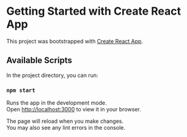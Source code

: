 # Getting Started with Create React App

This project was bootstrapped with [Create React App](https://github.com/KevalKankrecha-2/keval-portfolio).

## Available Scripts

In the project directory, you can run:

### `npm start`

Runs the app in the development mode.\
Open [http://localhost:3000](http://localhost:3000) to view it in your browser.

The page will reload when you make changes.\
You may also see any lint errors in the console.
